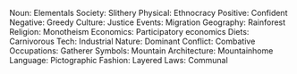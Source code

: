 Noun: Elementals
Society: Slithery
Physical: Ethnocracy
Positive: Confident
Negative: Greedy
Culture: Justice
Events: Migration
Geography: Rainforest
Religion: Monotheism
Economics: Participatory economics
Diets: Carnivorous
Tech: Industrial
Nature: Dominant
Conflict: Combative
Occupations: Gatherer
Symbols: Mountain
Architecture: Mountainhome
Language: Pictographic
Fashion: Layered
Laws: Communal